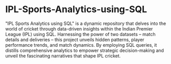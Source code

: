 # IPL-Sports-Analytics-using-SQL

"IPL Sports Analytics using SQL" is a dynamic repository that delves into the world of cricket through data-driven insights within the Indian Premier League (IPL) using SQL. Harnessing the power of two datasets – match details and deliveries – this project unveils hidden patterns, player performance trends, and match dynamics. By employing SQL queries, it distills comprehensive analytics to empower strategic decision-making and unveil the fascinating narratives that shape IPL cricket.




